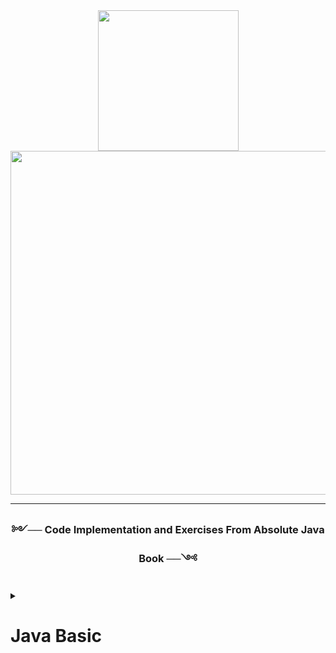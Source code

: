 
<div id="title" align="center">
  <img src="https://cdn.discordapp.com/attachments/1022316009077608593/1062432981815406695/Varlk_1.png" width="225" />
</div>

<div id="title" align="center">
  <img src="https://cdn.discordapp.com/attachments/1022316009077608593/1062432667926282240/Ekran_goruntusu_2023-01-10_210611.jpg" width="550" />
</div>
   
   ---
   
   <div id="down-title" align="center">
 <h3>༻── Code Implementation and Exercises From Absolute Java Book ──༺<h3>
</div>
   
   <details>
     <summary><h1>Java Basic</h1></summary>
<!--Primitive Types-->

<details>
     <summary><h2>Primitive Types</h2></summary>
   
  ### [Primitive Types](https://github.com/erenuygur/EfficientHouseJava/blob/main/src/lessons/l1/PrimitiveTypes.java) </br> </br> </br>
       
###   Lesson Date:
####  23.09.2022 </br> </br>
     
###   Context:
####  Primitive Types: byte, short, int, long, float, double
     
</details>

---

<!--BENİ YAZ-->
<details>
     <summary><h2>ORNEK-1</h2></summary>
   
  ### [Primitive Types](https://github.com/erenuygur/EfficientHouseJava/blob/main/src/lessons/l1/PrimitiveTypes.java) </br> </br> </br>
       
###   Lesson Date:
####  23.09.2022 </br> </br>
     
###   Context:
####  Primitive Types: byte, short, int, long, float, double 
     
</details>

---


<!--BENİ YAZ-->
<details>
     <summary><h2>ORNEK2</h2></summary>
   
  ### [Primitive Types](https://github.com/erenuygur/EfficientHouseJava/blob/main/src/lessons/l1/PrimitiveTypes.java) </br> </br> </br>
       
###   Lesson Date:
####  23.09.2022 </br> </br>
     
###   Context:
####  Primitive Types: byte, short, int, long, float, double 
     
</details>

---
</details>

